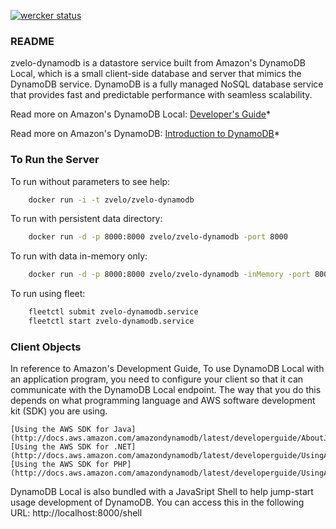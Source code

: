 [![wercker status](https://app.wercker.com/status/bfc983f0e36f3ee6a72e05aeaa603af5/s "wercker status")](https://app.wercker.com/project/bykey/bfc983f0e36f3ee6a72e05aeaa603af5)

### README

zvelo-dynamodb is a datastore service built from Amazon's DynamoDB Local, which is a small client-side database and server that mimics the DynamoDB service. DynamoDB is a fully managed NoSQL database service that provides fast and predictable performance with seamless scalability.

Read more on Amazon's DynamoDB Local: [Developer's Guide](http://docs.aws.amazon.com/amazondynamodb/latest/developerguide/Tools.DynamoDBLocal.html)*

Read more on Amazon's DynamoDB: [Introduction to DynamoDB](http://docs.aws.amazon.com/amazondynamodb/latest/developerguide/Introduction.html)*

### To Run the Server

To run without parameters to see help:
```bash
	docker run -i -t zvelo/zvelo-dynamodb
```

To run with persistent data directory:
```bash
	docker run -d -p 8000:8000 zvelo/zvelo-dynamodb -port 8000
```

To run with data in-memory only:
```bash
	docker run -d -p 8000:8000 zvelo/zvelo-dynamodb -inMemory -port 8000
```

To run using fleet:
```bash
    fleetctl submit zvelo-dynamodb.service
    fleetctl start zvelo-dynamodb.service
```

### Client Objects

In reference to Amazon's Development Guide, To use DynamoDB Local with an application program, you need to configure your client so that it can communicate with the DynamoDB Local endpoint. The way that you do this depends on what programming language and AWS software development kit (SDK) you are using.
	
	[Using the AWS SDK for Java](http://docs.aws.amazon.com/amazondynamodb/latest/developerguide/AboutJava.html)*
	[Using the AWS SDK for .NET](http://docs.aws.amazon.com/amazondynamodb/latest/developerguide/UsingAWSsdkForDotNet.html)*
	[Using the AWS SDK for PHP](http://docs.aws.amazon.com/amazondynamodb/latest/developerguide/UsingAWSSDK.html)*


DynamoDB Local is also bundled with a JavaSript Shell to help jump-start usage development of DynamoDB. 
You can access this in the following URL: http://localhost:8000/shell 







